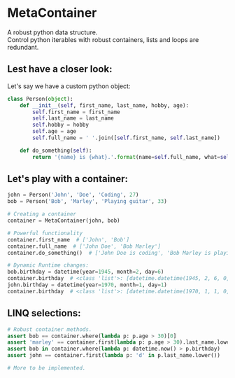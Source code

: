 # MetaContainer
A robust python data structure.<br>
Control python iterables with robust containers, lists and loops are redundant.

## Lest have a closer look:
Let's say we have a custom python object:
```python
class Person(object):
    def __init__(self, first_name, last_name, hobby, age):
        self.first_name = first_name
        self.last_name = last_name
        self.hobby = hobby
        self.age = age
        self.full_name = ' '.join([self.first_name, self.last_name])

    def do_something(self):
        return '{name} is {what}.'.format(name=self.full_name, what=self.hobby.lower())
```

## Let's play with a container:
```python
john = Person('John', 'Doe', 'Coding', 27)
bob = Person('Bob', 'Marley', 'Playing guitar', 33)

# Creating a container
container = MetaContainer(john, bob)

# Powerful functionality
container.first_name  # ['John', 'Bob']
container.full_name  # ['John Doe', 'Bob Marley']
container.do_something()  # ['John Doe is coding', 'Bob Marley is playing guitar']

# Dynamic Runtime changes:
bob.birthday = datetime(year=1945, month=2, day=6)
container.birthday  # <class 'list'>: [datetime.datetime(1945, 2, 6, 0, 0)]
john.birthday = datetime(year=1970, month=1, day=1)
container.birthday  # <class 'list'>: [datetime.datetime(1970, 1, 1, 0, 0), datetime.datetime(1945, 2, 6, 0, 0)]
```

## LINQ selections:
```python
# Robust container methods.
assert bob == container.where(lambda p: p.age > 30)[0]
assert 'marley' == container.first(lambda p: p.age > 30).last_name.lower()
assert bob in container.where(lambda p: datetime.now() > p.birthday)
assert john == container.first(lambda p: 'd' in p.last_name.lower())

# More to be implemented.
```
